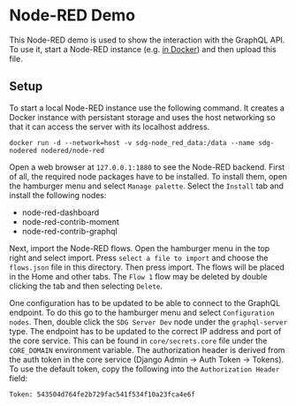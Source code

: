 # Node-RED Demo

This Node-RED demo is used to show the interaction with the GraphQL API. To use it, start a Node-RED instance (e.g. [in Docker](https://nodered.org/docs/getting-started/docker)) and then upload this file.

## Setup

To start a local Node-RED instance use the following command. It creates a Docker instance with persistant storage and uses the host networking so that it can access the server with its localhost address.

    docker run -d --network=host -v sdg-node_red_data:/data --name sdg-nodered nodered/node-red

Open a web browser at `127.0.0.1:1880` to see the Node-RED backend. First of all, the required node packages have to be installed. To install them, open the hamburger menu and select `Manage palette`. Select the `Install` tab and install the following nodes:

- node-red-dashboard
- node-red-contrib-moment
- node-red-contrib-graphql

Next, import the Node-RED flows. Open the hamburger menu in the top right and select import. Press `select a file to import` and choose the `flows.json` file in this directory. Then press import. The flows will be placed in the Home and other tabs. The `Flow 1` flow may be deleted by double clicking the tab and then selecting `Delete`.

One configuration has to be updated to be able to connect to the GraphQL endpoint. To do this go to the hamburger menu and select `Configuration nodes`. Then, double click the `SDG Server Dev` node under the `graphql-server` type. The endpoint has to be updated to the correct IP address and port of the core service. This can be found in `core/secrets.core` file under the `CORE_DOMAIN` environment variable. The authorization header is derived from the auth token in the core service (Django Admin → Auth Token → Tokens). To use the default token, copy the following into the `Authorization Header` field:

    Token: 543504d764fe2b729fac541f534f10a23fca4e6f
